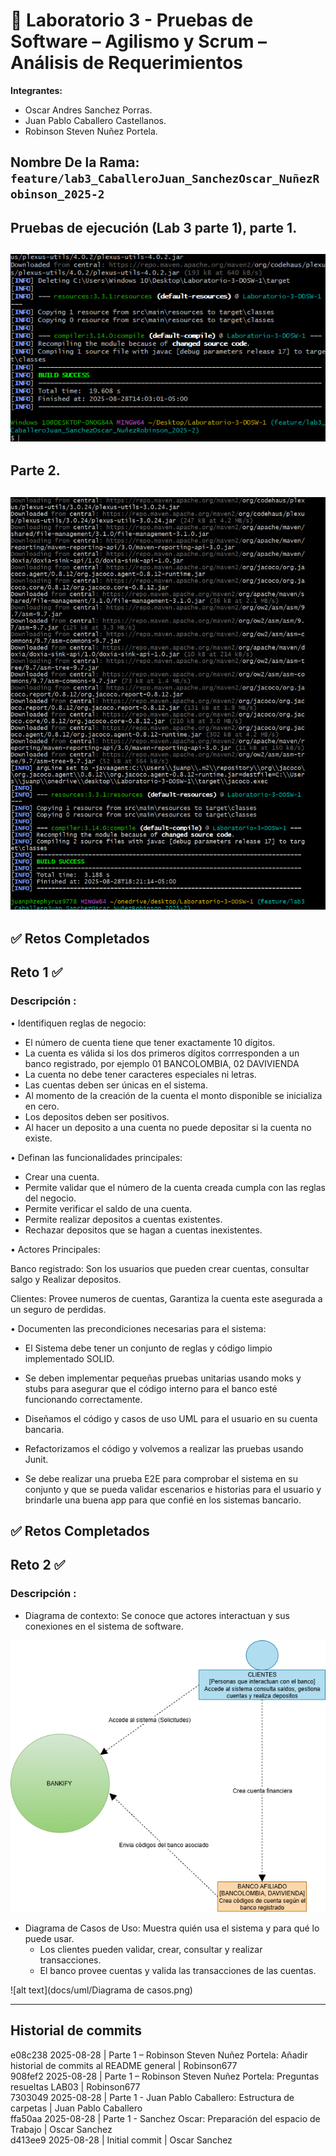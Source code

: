 # 🧪 Laboratorio 3 - Pruebas de Software – Agilismo y Scrum – Análisis de Requerimientos

**Integrantes:**
- Oscar Andres Sanchez Porras.
- Juan Pablo Caballero Castellanos.
- Robinson Steven Nuñez Portela.

**Nombre De la Rama:**
`feature/lab3_CaballeroJuan_SanchezOscar_NuñezRobinson_2025-2`
---
## Pruebas de ejecución (Lab 3 parte 1), parte 1.
![alt text](docs/imagenes/pruebaEjecucion.png) 
---
## Parte 2.
![alt text](docs/imagenes/pruebaEjecucion1.png)
---
## ✅ Retos Completados
## Reto 1 ✅
### Descripción :
• Identifiquen reglas de negocio:

- El número de cuenta tiene que tener exactamente 10 dígitos.
- La cuenta es válida si los dos primeros dígitos corrresponden a un banco registrado, por ejemplo 01 BANCOLOMBIA, 02 DAVIVIENDA
- La cuenta no debe tener caracteres especiales ni letras.
- Las cuentas deben ser únicas en el sistema.
- Al momento de la creación de la cuenta el monto disponible se inicializa en cero.
- Los depositos deben ser positivos.
- Al  hacer un deposito a una cuenta no puede depositar si la cuenta no existe.

• Definan las funcionalidades principales:

- Crear una cuenta.
-  Permite validar que el número de la cuenta creada cumpla con las reglas del negocio.
- Permite verificar el saldo de una cuenta.
- Permite realizar depositos a cuentas existentes.
- Rechazar depositos que se hagan a cuentas inexistentes.

• Actores Principales:

Banco registrado: Son los usuarios que pueden crear cuentas, consultar salgo y Realizar depositos.

Clientes: Provee numeros de cuentas, Garantiza la cuenta este asegurada a un seguro de perdidas.


• Documenten las precondiciones necesarias para el sistema:

- El Sistema debe tener un conjunto de reglas y código limpio implementado SOLID.

- Se deben implementar pequeñas pruebas unitarias usando moks y stubs para asegurar que el código interno para el banco esté funcionando correctamente.

- Diseñamos el código y casos de uso UML para el usuario en su cuenta bancaria.

- Refactorizamos el código y volvemos a realizar las pruebas usando Junit.

- Se debe realizar una prueba E2E para comprobar el sistema en su conjunto y que se pueda validar escenarios e historias para el usuario y brindarle una buena app para que confié en los sistemas bancario.

## ✅ Retos Completados
## Reto 2 ✅
### Descripción :
- Diagrama de contexto: Se conoce que actores interactuan y sus conexiones en el sistema de software.

![alt text](docs/uml/DiagramaDeContexto.drawio.png)

- Diagrama de Casos de Uso: Muestra quién usa el sistema y para qué lo puede usar. 
  - Los clientes pueden validar, crear, consultar y realizar transacciones.
  - El banco provee cuentas y valida las transacciones de las cuentas.

![alt text](docs/uml/Diagrama de casos.png)

---
## Historial de commits
e08c238 2025-08-28 | Parte 1 – Robinson Steven Nuñez Portela: Añadir historial de commits al README general | Robinson677  
908fef2 2025-08-28 | Parte 1 – Robinson Steven Nuñez Portela: Preguntas resueltas LAB03 | Robinson677  
7303049 2025-08-28 | Parte 1 - Juan Pablo Caballero: Estructura de carpetas | Juan Pablo Caballero  
ffa50aa 2025-08-28 | Parte 1 - Sanchez Oscar: Preparación del espacio de Trabajo | Oscar Sanchez  
d413ee9 2025-08-28 | Initial commit | Oscar Sanchez

